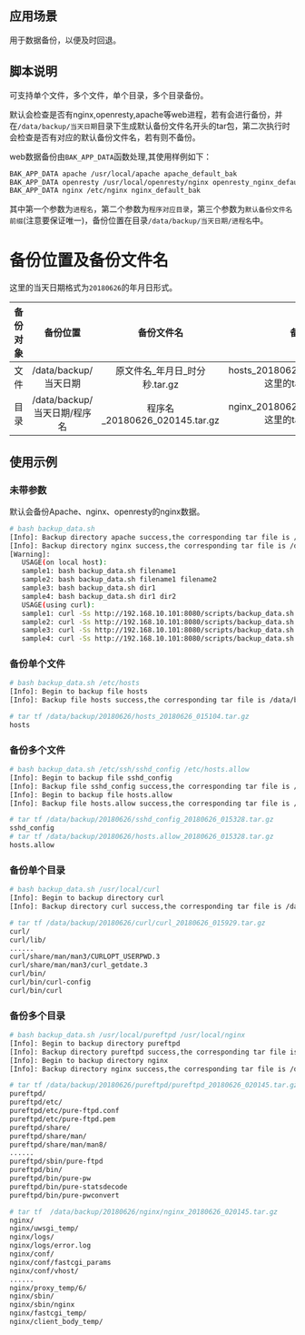 ## 应用场景

用于数据备份，以便及时回退。

## 脚本说明

可支持单个文件，多个文件，单个目录，多个目录备份。

默认会检查是否有nginx,openresty,apache等web进程，若有会进行备份，并在`/data/backup/当天日期`目录下生成默认备份文件名开头的tar包，第二次执行时会检查是否有对应的默认备份文件名，若有则不备份。

web数据备份由`BAK_APP_DATA`函数处理,其使用样例如下：

``` bash
BAK_APP_DATA apache /usr/local/apache apache_default_bak
BAK_APP_DATA openresty /usr/local/openresty/nginx openresty_nginx_default_bak
BAK_APP_DATA nginx /etc/nginx nginx_default_bak
```
其中第一个参数为`进程名`，第二个参数为`程序对应目录`，第三个参数为`默认备份文件名前缀`(注意要保证唯一)，备份位置在目录`/data/backup/当天日期/进程名`中。

# 备份位置及备份文件名

这里的当天日期格式为`20180626`的年月日形式。

| 备份对象 | 备份位置 | 备份文件名 | 备注|
| :-----: | :-----: | :-----: | :-----: |
| 文件 | /data/backup/当天日期| 原文件名_年月日_时分秒.tar.gz | hosts_20180626_015104.tar.gz 这里的tar包不带/ |
| 目录 | /data/backup/当天日期/程序名 | 程序名_20180626_020145.tar.gz | nginx_20180626_020145.tar.gz 这里的tar包不带/ |

## 使用示例

### 未带参数

默认会备份Apache、nginx、openresty的nginx数据。

``` bash
# bash backup_data.sh             
[Info]: Backup directory apache success,the corresponding tar file is /data/backup/20180626/apache/apache_default_bak_20180626_012559.tar.gz 
[Info]: Backup directory nginx success,the corresponding tar file is /data/backup/20180626/nginx/nginx_default_bak_20180626_012559.tar.gz 
[Warning]: 
   USAGE(on local host):
   sample1: bash backup_data.sh filename1
   sample2: bash backup_data.sh filename1 filename2
   sample3: bash backup_data.sh dir1
   sample4: bash backup_data.sh dir1 dir2
   USAGE(using curl):
   sample1: curl -Ss http://192.168.10.101:8080/scripts/backup_data.sh |bash -s filename1
   sample2: curl -Ss http://192.168.10.101:8080/scripts/backup_data.sh |bash -s filename1 filename2
   sample3: curl -Ss http://192.168.10.101:8080/scripts/backup_data.sh |bash -s dir1
   sample4: curl -Ss http://192.168.10.101:8080/scripts/backup_data.sh |bash -s dir1 dir2
```

### 备份单个文件

``` bash
# bash backup_data.sh /etc/hosts
[Info]: Begin to backup file hosts 
[Info]: Backup file hosts success,the corresponding tar file is /data/backup/20180626/hosts_20180626_015104.tar.gz

# tar tf /data/backup/20180626/hosts_20180626_015104.tar.gz
hosts
```

### 备份多个文件

``` bash 
# bash backup_data.sh /etc/ssh/sshd_config /etc/hosts.allow
[Info]: Begin to backup file sshd_config 
[Info]: Backup file sshd_config success,the corresponding tar file is /data/backup/20180626/sshd_config_20180626_015328.tar.gz 
[Info]: Begin to backup file hosts.allow 
[Info]: Backup file hosts.allow success,the corresponding tar file is /data/backup/20180626/hosts.allow_20180626_015328.tar.gz 

# tar tf /data/backup/20180626/sshd_config_20180626_015328.tar.gz 
sshd_config
# tar tf /data/backup/20180626/hosts.allow_20180626_015328.tar.gz               
hosts.allow
```

### 备份单个目录

``` bash 
# bash backup_data.sh /usr/local/curl
[Info]: Begin to backup directory curl 
[Info]: Backup directory curl success,the corresponding tar file is /data/backup/20180626/curl/curl_20180626_015929.tar.gz 

# tar tf /data/backup/20180626/curl/curl_20180626_015929.tar.gz 
curl/
curl/lib/
......
curl/share/man/man3/CURLOPT_USERPWD.3
curl/share/man/man3/curl_getdate.3
curl/bin/
curl/bin/curl-config
curl/bin/curl
```

### 备份多个目录

``` bash 
# bash backup_data.sh /usr/local/pureftpd /usr/local/nginx
[Info]: Begin to backup directory pureftpd 
[Info]: Backup directory pureftpd success,the corresponding tar file is /data/backup/20180626/pureftpd/pureftpd_20180626_020145.tar.gz 
[Info]: Begin to backup directory nginx 
[Info]: Backup directory nginx success,the corresponding tar file is /data/backup/20180626/nginx/nginx_20180626_020145.tar.gz 

# tar tf /data/backup/20180626/pureftpd/pureftpd_20180626_020145.tar.gz 
pureftpd/
pureftpd/etc/
pureftpd/etc/pure-ftpd.conf
pureftpd/etc/pure-ftpd.pem
pureftpd/share/
pureftpd/share/man/
pureftpd/share/man/man8/
......
pureftpd/sbin/pure-ftpd
pureftpd/bin/
pureftpd/bin/pure-pw
pureftpd/bin/pure-statsdecode
pureftpd/bin/pure-pwconvert

# tar tf  /data/backup/20180626/nginx/nginx_20180626_020145.tar.gz 
nginx/
nginx/uwsgi_temp/
nginx/logs/
nginx/logs/error.log
nginx/conf/
nginx/conf/fastcgi_params
nginx/conf/vhost/
......
nginx/proxy_temp/6/
nginx/sbin/
nginx/sbin/nginx
nginx/fastcgi_temp/
nginx/client_body_temp/
```













